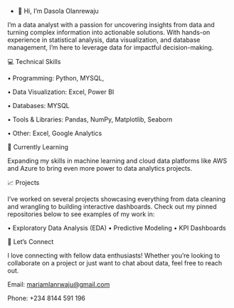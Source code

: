 - 👋 Hi, I’m Dasola Olanrewaju


I’m a data analyst with a passion for uncovering insights from data and turning complex information into actionable solutions. With hands-on experience in statistical analysis, data visualization, and database management, I’m here to leverage data for impactful decision-making.

💻 Technical Skills

 • Programming: Python, MYSQL, 
 
 • Data Visualization: Excel, Power BI 
 
 • Databases:  MYSQL
 
 • Tools & Libraries: Pandas, NumPy, Matplotlib, Seaborn
 
 • Other: Excel, Google Analytics

🌱 Currently Learning

Expanding my skills in machine learning and cloud data platforms like AWS and Azure to bring even more power to data analytics projects.

📈 Projects

I’ve worked on several projects showcasing everything from data cleaning and wrangling to building interactive dashboards. Check out my pinned repositories below to see examples of my work in:

 • Exploratory Data Analysis (EDA)
 • Predictive Modeling
 • KPI Dashboards

🤝 Let’s Connect

I love connecting with fellow data enthusiasts! Whether you’re looking to collaborate on a project or just want to chat about data, feel free to reach out.

Email: mariamlanrwaju@gmail.com

Phone: +234 8144 591 196



